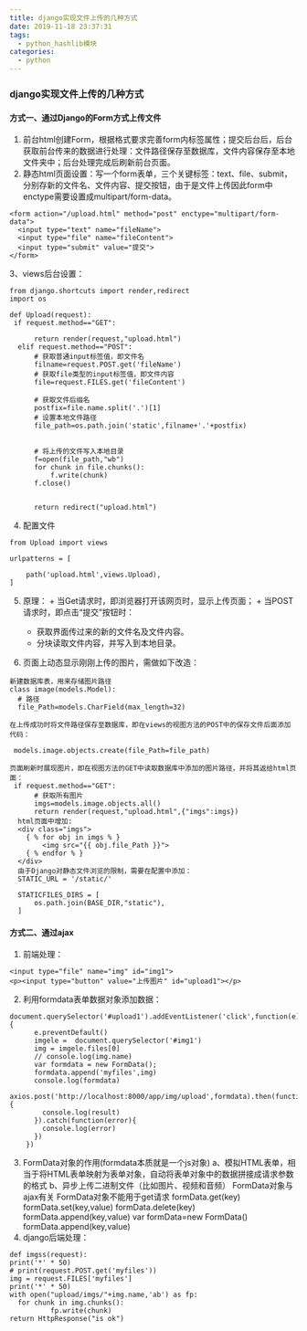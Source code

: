 ```yaml
---
title: django实现文件上传的几种方式
date: 2019-11-18 23:37:31
tags:
  - python_hashlib模块
categories:
  - python
---
```


### django实现文件上传的几种方式

#### 方式一、通过Django的Form方式上传文件
  1. 前台html创建Form，根据格式要求完善form内标签属性；提交后台后，后台获取前台传来的数据进行处理：文件路径保存至数据库，文件内容保存至本地文件夹中；后台处理完成后刷新前台页面。
  2. 静态html页面设置：写一个form表单，三个关键标签：text、file、submit，分别存新的文件名、文件内容、提交按钮，由于是文件上传因此form中enctype需要设置成multipart/form-data。

  ```
  <form action="/upload.html" method="post" enctype="multipart/form-data">
    <input type="text" name="fileName">
    <input type="file" name="fileContent">
    <input type="submit" value="提交">
  </form>
  ```
  3、views后台设置：

  ```
  from django.shortcuts import render,redirect
import os
 
def Upload(request):
   if request.method=="GET":
      
        return render(request,"upload.html")
    elif request.method=="POST":
        # 获取普通input标签值，即文件名
        filname=request.POST.get('fileName')
        # 获取file类型的input标签值，即文件内容
        file=request.FILES.get('fileContent')
 
        # 获取文件后缀名
        postfix=file.name.split('.')[1]
        # 设置本地文件路径
        file_path=os.path.join('static',filname+'.'+postfix)
 
 
        # 将上传的文件写入本地目录
        f=open(file_path,"wb")
        for chunk in file.chunks():
            f.write(chunk)
        f.close()
 
 
        return redirect("upload.html")
  ```

  4. 配置文件

  ```
  from Upload import views
 
  urlpatterns = [
    
      path('upload.html',views.Upload),
  ]
  ```
  5. 原理：
    + 当Get请求时，即浏览器打开该网页时，显示上传页面；
    + 当POST请求时，即点击“提交”按钮时：
      - 获取界面传过来的新的文件名及文件内容。
      - 分块读取文件内容，并写入到本地目录。
  
  6. 页面上动态显示刚刚上传的图片，需做如下改造：

  ```
  新建数据库表，用来存储图片路径
  class image(models.Model):
    # 路径
    file_Path=models.CharField(max_length=32)

  在上传成功时将文件路径保存至数据库，即在views的视图方法的POST中的保存文件后面添加代码：

   models.image.objects.create(file_Path=file_path)

  页面刷新时展现图片，即在视图方法的GET中读取数据库中添加的图片路径，并将其返给html页面：
   if request.method=="GET":
        # 获取所有图片
        imgs=models.image.objects.all()
        return render(request,"upload.html",{"imgs":imgs})
    html页面中增加:
    <div class="imgs">
      { % for obj in imgs % }
          <img src="{{ obj.file_Path }}">
      { % endfor % }
    </div>
    由于Django对静态文件浏览的限制，需要在配置中添加：
    STATIC_URL = '/static/'
 
    STATICFILES_DIRS = [
        os.path.join(BASE_DIR,"static"),
    ]

  ```


#### 方式二、通过ajax

  1. 前端处理：
  ```
  <input type="file" name="img" id="img1">
  <p><input type="button" value="上传图片" id="upload1"></p>
  ```
  2. 利用formdata表单数据对象添加数据：
  ```
  document.querySelector('#upload1').addEventListener('click',function(e){
        e.preventDefault()
        imgele =  document.querySelector('#img1')
        img = imgele.files[0]
        // console.log(img.name)
        var formdata = new FormData();
        formdata.append('myfiles',img)
        console.log(formdata)
        axios.post('http://localhost:8000/app/img/upload',formdata).then(function(result){
          console.log(result)
        }).catch(function(error){
          console.log(error)
        })
      })
  ```

  3. FormData对象的作用(formdata本质就是一个js对象)
  a、模拟HTML表单，相当于将HTML表单映射为表单对象，自动将表单对象中的数据拼接成请求参数的格式
  b、异步上传二进制文件（比如图片、视频和音频）
  FormData对象与ajax有关
  FormData对象不能用于get请求
  formData.get(key)
  formData.set(key,value)
  formData.delete(key)
  formData.append(key,value)
  var formData=new FormData()
  formData.append(key,value)
  4. django后端处理：

  ```
  def imgss(request):
  print('*' * 50)
  # print(request.POST.get('myfiles'))
  img = request.FILES['myfiles']
  print('*' * 50)
  with open("upload/imgs/"+img.name,'ab') as fp:
    for chunk in img.chunks():
            fp.write(chunk)
  return HttpResponse("is ok")
  ```

